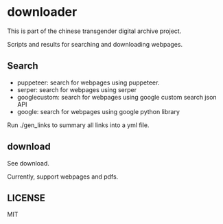 # downloader

This is part of the chinese transgender digital archive project.

Scripts and results for searching and downloading webpages.

## Search

- puppeteer: search for webpages using puppeteer.
- serper: search for webpages using serper
- googlecustom: search for webpages using google custom search json API
- google: search for webpages using google python library

Run ./gen_links to summary all links into a yml file.

## download

See download.

Currently, support webpages and pdfs.

## LICENSE

MIT
